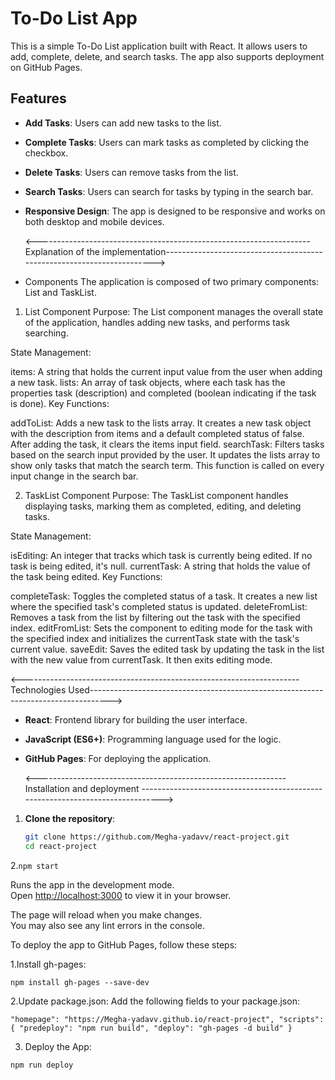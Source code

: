 # To-Do List App

This is a simple To-Do List application built with React. It allows users to add, complete, delete, and search tasks. The app also supports deployment on GitHub Pages.

## Features

- **Add Tasks**: Users can add new tasks to the list.
- **Complete Tasks**: Users can mark tasks as completed by clicking the checkbox.
- **Delete Tasks**: Users can remove tasks from the list.
- **Search Tasks**: Users can search for tasks by typing in the search bar.
- **Responsive Design**: The app is designed to be responsive and works on both desktop and mobile devices.

  <--------------------------------------------------------------------Explanation of the implementation----------------------------------------------------------------------->
  
- Components
The application is composed of two primary components: List and TaskList.

1. List Component
Purpose: The List component manages the overall state of the application, handles adding new tasks, and performs task searching.

State Management:

items: A string that holds the current input value from the user when adding a new task.
lists: An array of task objects, where each task has the properties task (description) and completed (boolean indicating if the task is done).
Key Functions:

addToList: Adds a new task to the lists array. It creates a new task object with the description from items and a default completed status of false. After adding the task, it clears the items input field.
searchTask: Filters tasks based on the search input provided by the user. It updates the lists array to show only tasks that match the search term. This function is called on every input change in the search bar.

2. TaskList Component
Purpose: The TaskList component handles displaying tasks, marking them as completed, editing, and deleting tasks.

State Management:

isEditing: An integer that tracks which task is currently being edited. If no task is being edited, it's null.
currentTask: A string that holds the value of the task being edited.
Key Functions:

completeTask: Toggles the completed status of a task. It creates a new list where the specified task's completed status is updated.
deleteFromList: Removes a task from the list by filtering out the task with the specified index.
editFromList: Sets the component to editing mode for the task with the specified index and initializes the currentTask state with the task's current value.
saveEdit: Saves the edited task by updating the task in the list with the new value from currentTask. It then exits editing mode.


<--------------------------------------------------------------------- Technologies Used----------------------------------------------------------------------------------->


- **React**: Frontend library for building the user interface.
- **JavaScript (ES6+)**: Programming language used for the logic.
- **GitHub Pages**: For deploying the application.

  <-------------------------------------------------------------- Installation and deployment ------------------------------------------------------------------------------->

1. **Clone the repository**:
   ```bash
   git clone https://github.com/Megha-yadavv/react-project.git
   cd react-project

2.`npm start`

Runs the app in the development mode.\
Open [http://localhost:3000](http://localhost:3000) to view it in your browser.

The page will reload when you make changes.\
You may also see any lint errors in the console.


To deploy the app to GitHub Pages, follow these steps:

1.Install gh-pages:

`npm install gh-pages --save-dev`


2.Update package.json:
Add the following fields to your package.json:

`"homepage": "https://Megha-yadavv.github.io/react-project",
"scripts": {
  "predeploy": "npm run build",
  "deploy": "gh-pages -d build"
}`

3. Deploy the App:

`npm run deploy`

